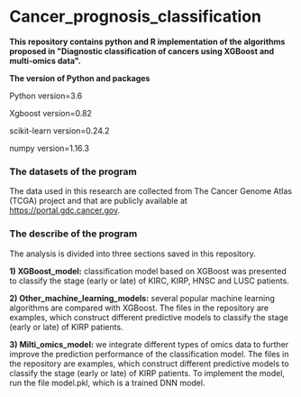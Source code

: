 # Cancer_prognosis_classification

**This repository contains python and R implementation of the algorithms proposed in "Diagnostic classification of cancers using XGBoost and multi-omics data".**

**The version of Python and packages**

Python version=3.6

Xgboost version=0.82

scikit-learn version=0.24.2

numpy version=1.16.3

### The datasets of the program

The data used in this research are collected from The Cancer Genome Atlas (TCGA) project and that are publicly available at <https://portal.gdc.cancer.gov>.

### The describe of the program

The analysis is divided into three sections saved in this repository.

**1)       XGBoost_model:** classification model based on XGBoost was presented to classify the stage (early or late) of KIRC, KIRP, HNSC and LUSC patients.

**2)       Other_machine_learning_models:** several popular machine learning algorithms are compared with XGBoost. The files in the repository are examples, which construct different predictive models to classify the stage (early or late) of KIRP patients.

**3)       Milti_omics_model:** we integrate different types of omics data to further improve the prediction performance of the classification model. The files in the repository are examples, which construct different predictive models to classify the stage (early or late) of KIRP patients. To implement the model, run the file model.pkl, which is a trained DNN model.